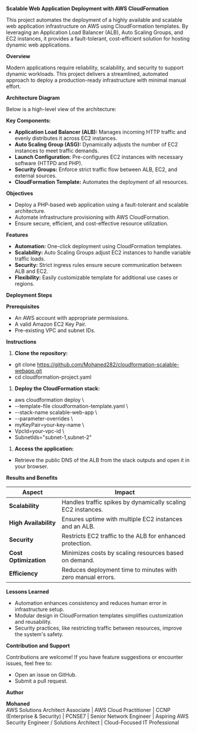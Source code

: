 **Scalable Web Application Deployment with AWS CloudFormation**

This project automates the deployment of a highly available and scalable web application infrastructure on AWS using CloudFormation templates. By leveraging an Application Load Balancer (ALB), Auto Scaling Groups, and EC2 instances, it provides a fault-tolerant, cost-efficient solution for hosting dynamic web applications.

**Overview**

Modern applications require reliability, scalability, and security to support dynamic workloads. This project delivers a streamlined, automated approach to deploy a production-ready infrastructure with minimal manual effort.

**Architecture Diagram**

Below is a high-level view of the architecture:

**Key Components:**

- **Application Load Balancer (ALB):** Manages incoming HTTP traffic and evenly distributes it across EC2 instances.
- **Auto Scaling Group (ASG):** Dynamically adjusts the number of EC2 instances to meet traffic demands.
- **Launch Configuration:** Pre-configures EC2 instances with necessary software (HTTPD and PHP).
- **Security Groups:** Enforce strict traffic flow between ALB, EC2, and external sources.
- **CloudFormation Template:** Automates the deployment of all resources.

**Objectives**

- Deploy a PHP-based web application using a fault-tolerant and scalable architecture.
- Automate infrastructure provisioning with AWS CloudFormation.
- Ensure secure, efficient, and cost-effective resource utilization.

**Features**

- **Automation:** One-click deployment using CloudFormation templates.
- **Scalability:** Auto Scaling Groups adjust EC2 instances to handle variable traffic loads.
- **Security:** Strict ingress rules ensure secure communication between ALB and EC2.
- **Flexibility:** Easily customizable template for additional use cases or regions.

**Deployment Steps**

**Prerequisites**

- An AWS account with appropriate permissions.
- A valid Amazon EC2 Key Pair.
- Pre-existing VPC and subnet IDs.

**Instructions**

1. **Clone the repository:**

- git clone <https://github.com/Mohaned282/cloudformation-scalable-webapp.git>
- cd cloudformation-project.yaml

1. **Deploy the CloudFormation stack:**

- aws cloudformation deploy \\
- \--template-file cloudformation-template.yaml \\
- \--stack-name scalable-web-app \\
- \--parameter-overrides \\
- myKeyPair=your-key-name \\
- VpcId=your-vpc-id \\
- SubnetIds="subnet-1,subnet-2"

1. **Access the application:**

- Retrieve the public DNS of the ALB from the stack outputs and open it in your browser.

**Results and Benefits**

| **Aspect** | **Impact** |
| --- | --- |
| **Scalability** | Handles traffic spikes by dynamically scaling EC2 instances. |
| **High Availability** | Ensures uptime with multiple EC2 instances and an ALB. |
| **Security** | Restricts EC2 traffic to the ALB for enhanced protection. |
| **Cost Optimization** | Minimizes costs by scaling resources based on demand. |
| **Efficiency** | Reduces deployment time to minutes with zero manual errors. |

**Lessons Learned**

- Automation enhances consistency and reduces human error in infrastructure setup.
- Modular design in CloudFormation templates simplifies customization and reusability.
- Security practices, like restricting traffic between resources, improve the system's safety.

**Contribution and Support**

Contributions are welcome! If you have feature suggestions or encounter issues, feel free to:

- Open an issue on GitHub.
- Submit a pull request.

**Author**

**Mohaned**  
AWS Solutions Architect Associate | AWS Cloud Practitioner | CCNP (Enterprise & Security) | PCNSE7 | Senior Network Engineer | Aspiring AWS Security Engineer / Solutions Architect | Cloud-Focused IT Professional
